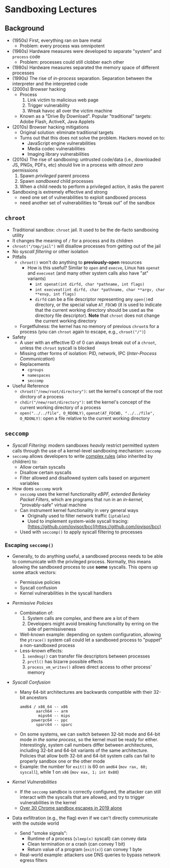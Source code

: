 # Sandboxing Lectures
## Background
- (1950s) First, everything ran on bare metal
    - Problem: every process was omnipotent
- (1960s) Hardware measures were developed to separate "system" and `process` code
    - Problem: processes could still clobber each other
- (1980s) Hardware measures separated the memory space of different processes
- (1990s) The rise of *in-process* separation. Separation between the interpreter and the interpreted code
- (2000s) Browser hacking
    - Process
        1. Link victim to malicious web page
        2. Trigger vulnerability
        3. Wreak havoc all over the victim machine
    - Known as a "Drive By Download". Popular "traditional" targets: Adobe Flash, ActiveX, Java Applets
- (2010s) Browser hacking mitigations
    - Original solution: eliminate traditional targets
    - Turns out that this does not solve the problem. Hackers moved on to:
        - JavaScript engine vulnerabilities
        - Media codec vulnerabilities
        - Imaging library vulnerabilities
- (2010s) The rise of sandboxing: untrusted code/data (i.e., downloaded JS, PNGs, PDFs, etc) should live in a process with *almost zero* permissions
    1. Spawn *privileged* parent process
    2. Spawn *sandboxed* child processes
    3. When a child needs to perform a privileged action, it asks the parent
- Sandboxing is extremely effective and strong
    - need one set of vulnerabilities to exploit sandboxed process
    - need another set of vulnerabilities to "break out" of the sandbox

## `chroot`
- Traditional sandbox: `chroot` jail. It used to be the de-facto sandboxing utility
- It changes the meaning of `/` for a process and its children
- `chroot("/tmp/jail")` will disallow processes from getting out of the jail
- No *syscall filtering* or other isolation
- Pitfalls
    - `chroot()` won't do anything to **previously-open** resources
        - How is this useful? Similar to `open` and `execve`, Linux has `openat` and `execveat` (and many other system calls also have "at" variants)
            - `int openat(int dirfd, char *pathname, int flags)`
            - `int execveat(int dirfd, char *pathname, char **argv, char **envp, int flags)`
            - `dirfd` can be a file descriptor representing any `open()`ed directory, or the special value `AT_FDCWD` (it is used to indicate that the current working directory should be used as the directory file descriptor). **Note** that `chroot` does not change the current working directory
    - Forgetfulness: the kernel has no memory of previous `chroot`s for a process (you can `chroot` again to escape, e.g., `chroot("/")`)
- Safety
    - A user with an effective ID of 0 can always break out of a `chroot`, unless the `chroot` syscall is blocked
    - Missing other forms of isolation: PID, network, IPC (*Inter-Process Communication*)
    - Replacements
        - `cgroups`
        - `namespaces`
        - `seccomp`
- Useful Reference
    - `chroot("/new/root/directory")`: set the kernel's concept of the root dirctory of a process
    - `chdir("/new/root/directory")`: set the kernel's concept of the current working directory of a process
    - `open("../../file", O_RDONLY)`, `openat(AT_FDCWD, "../../file", O_RDONLY)`: open a file relative to the current working directory

## `seccomp`
- *Syscall Filtering*: modern sandboxes *heavily* restrict permitted system calls through the use of a kernel-level sandboxing mechanism: `seccomp`
- `seccomp` allows developers to write [complex rules](https://man7.org/linux/man-pages/man3/seccomp_rule_add.3.html) (also inherited by children) to:
    - Allow certain syscalls
    - Disallow certain syscalls
    - Filter allowed and disallowed system calls based on argument variables
- How does `seccomp` work
    - `seccomp` uses the kernel functionality *eBPF, extended Berkeley Packet Filters*, which are programs that run in an *in-kernel*, "provably-safe" virtual machine
    - Can instrument kernel functionality in very general ways
        - Originally used to filter network traffic (`iptables`)
        - Used to implement system-wide syscall tracing: [https://github.com/iovisor/bcc](https://github.com/iovisor/bcc)
    - Used with `seccomp()` to apply syscall filtering to processes
### Escaping `seccomp()`
- Generally, to do anything useful, a sandboxed process needs to be able to communicate with the privileged process. Normally, this means allowing the sandboxed process to use **some** syscalls. This opens up some attack vectors:
    - Permissive policies
    - Syscall confusion
    - Kernel vulnerabilities in the syscall handlers
- *Permissive Policies*
    - Combination of:
        1. System calls are complex, and there are a lot of them
        2. Developers might avoid breaking functionality by erring on the side of permissiveness
    - Well-known example: depending on system configuration, allowing the `ptrace()` system call could let a sandboxed process to "puppet" a non-sandboxed process
    - Less-known effects:
        1. `sendmsg()` can transfer file descriptors between processes
        2. `prctl()` has bizarre possible effects
        3. `process_vm_writev()` allows direct access to other process' memory
- *Syscall Confusion*
    - Many 64-bit architectures are backwards compatible with their 32-bit ancestors
        ```
        amd64 / x86_64 -- x86
               aarch64 -- arm
                mips64 -- mips
             powerpc64 -- ppc
               sparc64 -- sparc
        ```
    - On some systems, we can switch between 32-bit mode and 64-bit mode *in the same process*, so the kernel must be ready for either. Interestingly, system call numbers differ between architectures, including 32-bit and 64-bit variants of the same architecture. Policies that allow both 32-bit and 64-bit system calls can fail to properly sandbox one or the other mode
    - Example: the number for `exit()` is 60 on `amd64` (`mov rax, 60; syscall`), while 1 on `x86` (`mov eax, 1; int 0x80`)
- *Kernel Vulnerabilities*
    - If the `seccomp` sandbox is correctly configured, the attacker can still interact with the syscalls that are allowed, and try to trigger vulnerabilities in the kernel
    - [Over 30 Chrome sandbox escapes in 2019 alone](https://github.com/allpaca/chrome-sbx-db)

- Data exfiltration (e.g., the flag) even if we can't directly communicate with the outside world
    - Send "smoke signals":
        - Runtime of a process (`sleep(x)` syscall) can convey data
        - Clean termination or a crash (can convey 1 bit)
        - Return value of a program (`exit(x)`) can convey 1 byte
    - Real-world example: attackers use DNS queries to bypass network egress filters
